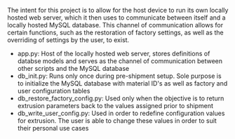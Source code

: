 The intent for this project is to allow for the host device to run its own locally hosted web server, which it then uses to communicate between itself and a locally hosted MySQL database. This channel of communication allows for certain functions, such as the restoration of factory settings, as well as the overriding of settings by the user, to exist.

- app.py: Host of the locally hosted web server, stores definitions of databse models and serves as the channel of communication between other scripts and the MySQL database
- db_init.py: Runs only once during pre-shipment setup. Sole purpose is to initialize the MySQL database with material ID's as well as factory and user configuration tables
- db_restore_factory_config.py: Used only when the objective is to return extrusion parameters back to the values assigned prior to shipment
- db_write_user_config.py: Used in order to redefine configuration values for extrusion. The user is able to change these values in order to suit their personal use cases